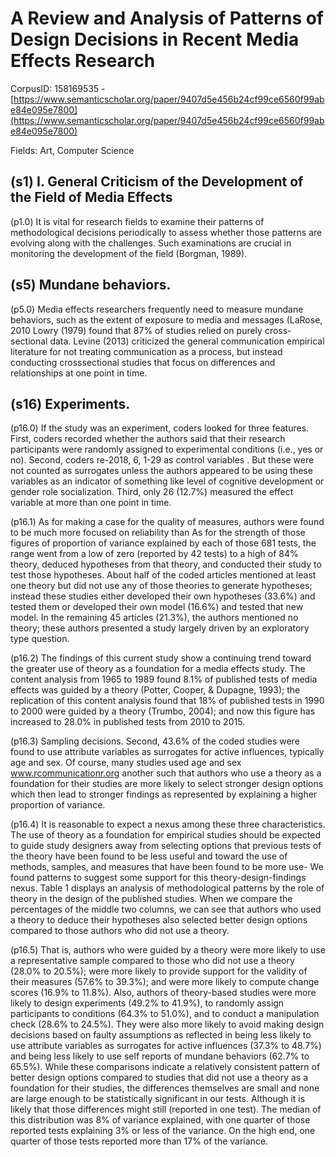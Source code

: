 # A Review and Analysis of Patterns of Design Decisions in Recent Media Effects Research

CorpusID: 158169535 - [https://www.semanticscholar.org/paper/9407d5e456b24cf99ce6560f99abe84e095e7800](https://www.semanticscholar.org/paper/9407d5e456b24cf99ce6560f99abe84e095e7800)

Fields: Art, Computer Science

## (s1) I. General Criticism of the Development of the Field of Media Effects
(p1.0) It is vital for research fields to examine their patterns of methodological decisions periodically to assess whether those patterns are evolving along with the challenges. Such examinations are crucial in monitoring the development of the field (Borgman, 1989).
## (s5) Mundane behaviors.
(p5.0) Media effects researchers frequently need to measure mundane behaviors, such as the extent of exposure to media and messages (LaRose, 2010 Lowry (1979) found that 87% of studies relied on purely cross-sectional data. Levine (2013) criticized the general communication empirical literature for not treating communication as a process, but instead conducting crosssectional studies that focus on differences and relationships at one point in time.
## (s16) Experiments.
(p16.0) If the study was an experiment, coders looked for three features. First, coders recorded whether the authors said that their research participants were randomly assigned to experimental conditions (i.e., yes or no). Second, coders re-2018, 6, 1-29 as control variables . But these were not counted as surrogates unless the authors appeared to be using these variables as an indicator of something like level of cognitive development or gender role socialization. Third, only 26 (12.7%) measured the effect variable at more than one point in time.

(p16.1) As for making a case for the quality of measures, authors were found to be much more focused on reliability than As for the strength of those figures of proportion of variance explained by each of those 681 tests, the range went from a low of zero (reported by 42 tests) to a high of 84% theory, deduced hypotheses from that theory, and conducted their study to test those hypotheses. About half of the coded articles mentioned at least one theory but did not use any of those theories to generate hypotheses; instead these studies either developed their own hypotheses (33.6%) and tested them or developed their own model (16.6%) and tested that new model. In the remaining 45 articles (21.3%), the authors mentioned no theory; these authors presented a study largely driven by an exploratory type question.

(p16.2) The findings of this current study show a continuing trend toward the greater use of theory as a foundation for a media effects study. The content analysis from 1965 to 1989 found 8.1% of published tests of media effects was guided by a theory (Potter, Cooper, & Dupagne, 1993); the replication of this content analysis found that 18% of published tests in 1990 to 2000 were guided by a theory (Trumbo, 2004); and now this figure has increased to 28.0% in published tests from 2010 to 2015.

(p16.3) Sampling decisions. Second, 43.6% of the coded studies were found to use attribute variables as surrogates for active influences, typically age and sex. Of course, many studies used age and sex www.rcommunicationr.org another such that authors who use a theory as a foundation for their studies are more likely to select stronger design options which then lead to stronger findings as represented by explaining a higher proportion of variance.

(p16.4) It is reasonable to expect a nexus among these three characteristics. The use of theory as a foundation for empirical studies should be expected to guide study designers away from selecting options that previous tests of the theory have been found to be less useful and toward the use of methods, samples, and measures that have been found to be more use- We found patterns to suggest some support for this theory-design-findings nexus. Table 1 displays an analysis of methodological patterns by the role of theory in the design of the published studies. When we compare the percentages of the middle two columns, we can see that authors who used a theory to deduce their hypotheses also selected better design options compared to those authors who did not use a theory.

(p16.5) That is, authors who were guided by a theory were more likely to use a representative sample compared to those who did not use a theory (28.0% to 20.5%); were more likely to provide support for the validity of their measures (57.6% to 39.3%); and were more likely to compute change scores (16.9% to 11.8%). Also, authors of theory-based studies were more likely to design experiments (49.2% to 41.9%), to randomly assign participants to conditions (64.3% to 51.0%), and to conduct a manipulation check (28.6% to 24.5%). They were also more likely to avoid making design decisions based on faulty assumptions as reflected in being less likely to use attribute variables as surrogates for active influences (37.3% to 48.7%) and being less likely to use self reports of mundane behaviors (62.7% to 65.5%). While these comparisons indicate a relatively consistent pattern of better design options compared to studies that did not use a theory as a foundation for their studies, the differences themselves are small and none are large enough to be statistically significant in our tests. Although it is likely that those differences might still (reported in one test). The median of this distribution was 8% of variance explained, with one quarter of those reported tests explaining 3% or less of the variance. On the high end, one quarter of those tests reported more than 17% of the variance.

